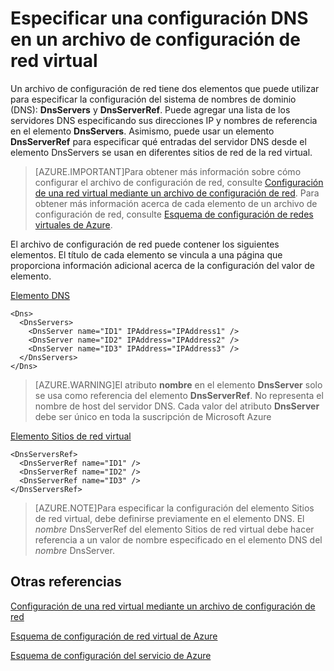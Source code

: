 <properties 
   pageTitle="Especificar una configuración DNS en un archivo de configuración de red virtual"
   description="Descripción"
   services="virtual-network"
   documentationCenter="na"
   authors="joaoma"
   manager="jdial"
   editor="tysonn" />
<tags 
   ms.service="virtual-network"
   ms.devlang="na"
   ms.topic="article"
   ms.tgt_pltfrm="na"
   ms.workload="infrastructure-services"
   ms.date="05/28/2015"
   ms.author="joaoma" />

# Especificar una configuración DNS en un archivo de configuración de red virtual

Un archivo de configuración de red tiene dos elementos que puede utilizar para especificar la configuración del sistema de nombres de dominio (DNS): **DnsServers** y **DnsServerRef**. Puede agregar una lista de los servidores DNS especificando sus direcciones IP y nombres de referencia en el elemento **DnsServers**. Asimismo, puede usar un elemento **DnsServerRef** para especificar qué entradas del servidor DNS desde el elemento DnsServers se usan en diferentes sitios de red de la red virtual.

>[AZURE.IMPORTANT]Para obtener más información sobre cómo configurar el archivo de configuración de red, consulte [Configuración de una red virtual mediante un archivo de configuración de red](https://msdn.microsoft.com/library/azure/jj156097.aspx). Para obtener más información acerca de cada elemento de un archivo de configuración de red, consulte [Esquema de configuración de redes virtuales de Azure](https://msdn.microsoft.com/library/azure/jj157100.aspx).

El archivo de configuración de red puede contener los siguientes elementos. El título de cada elemento se vincula a una página que proporciona información adicional acerca de la configuración del valor de elemento.

[Elemento DNS](http://go.microsoft.com/fwlink/?LinkId=248093)

    <Dns>
      <DnsServers>
        <DnsServer name="ID1" IPAddress="IPAddress1" />
        <DnsServer name="ID2" IPAddress="IPAddress2" />
        <DnsServer name="ID3" IPAddress="IPAddress3" />
      </DnsServers>
    </Dns>

>[AZURE.WARNING]El atributo **nombre** en el elemento **DnsServer** solo se usa como referencia del elemento **DnsServerRef**. No representa el nombre de host del servidor DNS. Cada valor del atributo **DnsServer** debe ser único en toda la suscripción de Microsoft Azure

[Elemento Sitios de red virtual](http://go.microsoft.com/fwlink/?LinkId=248093)

	<DnsServersRef>
	  <DnsServerRef name="ID1" />
	  <DnsServerRef name="ID2" />
	  <DnsServerRef name="ID3" />
	</DnsServersRef>

>[AZURE.NOTE]Para especificar la configuración del elemento Sitios de red virtual, debe definirse previamente en el elemento DNS. El *nombre* DnsServerRef del elemento Sitios de red virtual debe hacer referencia a un valor de nombre especificado en el elemento DNS del *nombre* DnsServer.

## Otras referencias

[Configuración de una red virtual mediante un archivo de configuración de red](http://go.microsoft.com/fwlink/?LinkId=248094)

[Esquema de configuración de red virtual de Azure](http://go.microsoft.com/fwlink/?LinkId=248093)

[Esquema de configuración del servicio de Azure](https://msdn.microsoft.com/library/windowsazure/ee758710)

<!---HONumber=August15_HO6-->